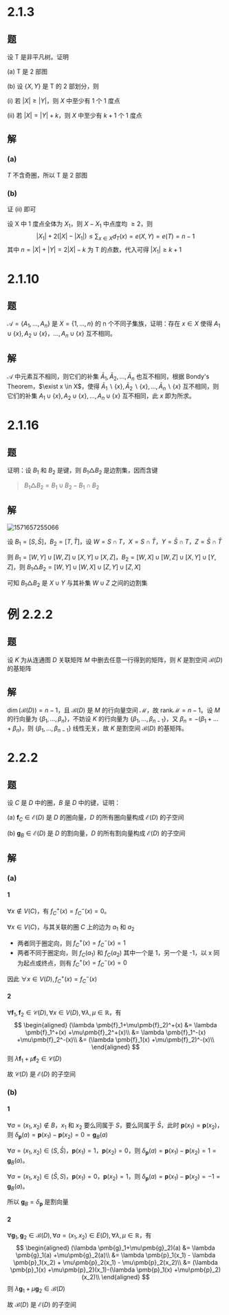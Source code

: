 # 2.1.3

## 题

设 T 是非平凡树。证明

(a) T 是 2 部图

(b) 设 $\{X,Y\}$ 是 T 的 2 部划分，则

(i) 若 $|X|\ge|Y|$，则 $X$ 中至少有 1 个 1 度点

(ii) 若 $|X|=|Y|+k$，则 $X$ 中至少有 $k+1$ 个 1 度点

## 解

### (a)

$T$ 不含奇圈，所以 T 是 2 部图

### (b)

证 (ii) 即可

设 X 中 1 度点全体为 $X_1$，则 $X-X_1$ 中点度均 $\ge 2$，则
$$
|X_1|+2(|X|-|X_1|)\le\sum_{x \in X} d_T(x) = e(X,Y)=e(T)=n-1
$$
其中 $n=|X|+|Y|=2|X|-k$ 为 T 的点数，代入可得 $|X_1|\ge k + 1$ 

# 2.1.10

## 题

$\mathcal{A}=\{A_1,\dots,A_n\}$ 是 $X=\{1,\dots,n\}$ 的 n 个不同子集族，证明：存在 $x\in X$ 使得 $A_1\cup \{x\},A_2\cup \{x\}，\dots,A_n\cup \{x\}$ 互不相同。

## 解

$\mathcal{A}$ 中元素互不相同，则它们的补集 $\bar{A}_1,\bar{A}_2,\dots,\bar{A}_n$ 也互不相同，根据 Bondy's Theorem，$\exist x \in X$，使得 $\bar{A}_1 \backslash \{x\},\bar{A}_2 \backslash \{x\},\dots,\bar{A}_n \backslash \{x\}$ 互不相同，则它们的补集 $A_1\cup\{x\},A_2\cup\{x\},\dots,A_n\cup\{x\}$ 互不相同，此 $x$ 即为所求。

# 2.1.16

## 题

证明：设 $B_1$ 和 $B_2$ 是键，则 $B_1\triangle B_2$ 是边割集，因而含键

> $B_1\triangle B_2=B_1\cup B_2 - B_1\cap B_2$ 

## 解

![1571657255066](assets/1571657255066.jpg)

设 $B_1=[S,\bar{S}]$，$B_2=[T,\bar{T}]$，设 $W=S\cap T$，$X=S\cap \bar{T}$，$Y=\bar{S}\cap T$，$Z=\bar{S}\cap \bar{T}$ 

则 $B_1=[W,Y]\cup[W,Z]\cup[X,Y]\cup[X,Z]$，$B_2=[W,X]\cup[W,Z]\cup[X,Y]\cup[Y,Z]$，则 $B_1\triangle B_2=[W,Y]\cup[W,X]\cup[Z,Y]\cup[Z,X]$ 

可知 $B_1\triangle B_2$ 是 $X\cup Y$ 与其补集 $W\cup Z$ 之间的边割集

# 例 2.2.2

## 题

设 $K$ 为从连通图 $D$ 关联矩阵 $M$ 中删去任意一行得到的矩阵，则 $K$ 是割空间 $\mathcal{B}(D)$ 的基矩阵

## 解

$\dim (\mathcal{B}(D))=n-1$，且 $\mathcal{B}(D)$ 是 $M$ 的行向量空间 $\mathcal{M}$，故 $\text{rank} \mathcal{M} = n-1$。设 $M$ 的行向量为 $\{\beta_1,\dots,\beta_n\}$，不妨设 $K$ 的行向量为 $\{\beta_1,\dots,\beta_{n-1}\}$，又 $\beta_{n}=-(\beta_1+\dots+\beta_n)$，则 $\{\beta_1,\dots,\beta_{n-1}\}$ 线性无关，故 $K$ 是割空间 $\mathcal{B}(D)$ 的基矩阵。

# 2.2.2

## 题

设 $C$ 是 $D$ 中的圈，$B$ 是 $D$ 中的键，证明：

(a) $\pmb{f}_C\in \mathcal{E}(D)$ 是 $D$ 的圈向量，$D$ 的所有圈向量构成 $\mathcal{E}(D)$ 的子空间

(b) $\pmb{g}_B\in \mathcal{E}(D)$ 是 $D$ 的割向量，$D$ 的所有割向量构成 $\mathcal{E}(D)$ 的子空间

## 解

### (a)

#### 1

$\forall x \notin V(C)$，有 $f_C^+(x)=f_C^-(x)=0$。

$\forall x\in V(C)$，与其关联的圈 $C$ 上的边为 $a_1$ 和 $a_2$ 

- 两者同于圈定向，则 $f_C^+(x)=f_C^-(x)=1$ 
- 两者不同于圈定向，则 $f_C(a_1)$ 和 $f_C(a_2)$ 其中一个是 1，另一个是 -1，以 x 同为起点或终点，则有 $f_C^+(x)=f_C^-(x)=0$ 

因此 $\forall x \in V(D),f_C^+(x)=f_C^-(x)$ 

#### 2

$\forall \pmb{f}_1,\pmb{f}_2 \in \mathcal{C}(D),\forall x \in V(D), \forall \lambda,\mu \in \mathbb{R}$，有
$$
\begin{aligned}
(\lambda \pmb{f}_1+\mu\pmb{f}_2)^+(x)
&= \lambda \pmb{f}_1^+(x) +\mu\pmb{f}_2^+(x)\\
&= \lambda \pmb{f}_1^-(x) +\mu\pmb{f}_2^-(x)\\
&= (\lambda \pmb{f}_1(x) +\mu\pmb{f}_2)^-(x)\\
\end{aligned}
$$
则 $\lambda \pmb{f}_1+\mu \pmb{f}_2 \in \mathcal{C}(D)$ 

故 $\mathcal{C}(D)$ 是 $\mathcal{E}(D)$ 的子空间

### (b)

#### 1

$\forall a=(x_1,x_2)\notin B$，$x_1$ 和 $x_2$ 要么同属于 $S$，要么同属于 $\bar{S}$，此时 $\pmb{p}(x_1)=\pmb{p}(x_2)$，则 $\delta_{\pmb{p}}(a)=\pmb{p}(x_1)-\pmb{p}(x_2) = 0 = \pmb{g}_B(a)$ 

$\forall a=(x_1,x_2) \in (S,\bar{S})$，$\pmb{p}(x_1)=1$，$\pmb{p}(x_2)=0$，则 $\delta_{\pmb{p}}(a)=\pmb{p}(x_1)-\pmb{p}(x_2)=1=\pmb{g}_B(a)$。

$\forall a=(x_1,x_2) \in (\bar{S},S)$，$\pmb{p}(x_1)=0$，$\pmb{p}(x_2)=1$，则 $\delta_{\pmb{p}}(a)=\pmb{p}(x_1)-\pmb{p}(x_2)=-1=\pmb{g}_B(a)$。

所以 $\pmb{g}_B=\delta_{\pmb{p}}$ 是割向量

#### 2

$\forall \pmb{g}_1,\pmb{g}_2 \in \mathcal{B}(D),\forall a=(x_1,x_2) \in E(D), \forall \lambda,\mu \in \mathbb{R}$，有
$$
\begin{aligned}
(\lambda \pmb{g}_1+\mu\pmb{g}_2)(a)
&= \lambda \pmb{g}_1(a) +\mu\pmb{g}_2(a)\\
&= \lambda \pmb{p}_1(x_1) - \lambda \pmb{p}_1(x_2) + \mu\pmb{p}_2(x_1) - \mu\pmb{p}_2(x_2)\\
&= (\lambda \pmb{p}_1(x) +\mu\pmb{p}_2)(x_1)-(\lambda \pmb{p}_1(x) +\mu\pmb{p}_2)(x_2)\\
\end{aligned}
$$
则 $\lambda \pmb{g}_1+\mu\pmb{g}_2 \in \mathcal{B}(D)$ 

故 $\mathcal{B}(D)$ 是 $\mathcal{E}(D)$ 的子空间


